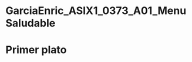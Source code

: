 # GarciaEnric_ASIX1_0373_A01_MenuSaludable 

<!DOCTYPE html>
<html lang="es">
<head>
    <meta charset="UTF-8">
    <meta name="viewport" content="width=device-width, initial-scale=1.0">
    <title>Document</title>
</head>
<body>
    <h1>Primer plato</h1>
</body>
</html>